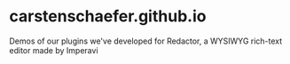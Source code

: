 # carstenschaefer.github.io
Demos of our plugins we've developed for Redactor, a WYSIWYG rich-text editor made by Imperavi

